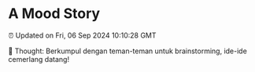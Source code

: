 # A Mood Story

⏰ Updated on Fri, 06 Sep 2024 10:10:28 GMT

💭 Thought: Berkumpul dengan teman-teman untuk brainstorming, ide-ide cemerlang datang!

